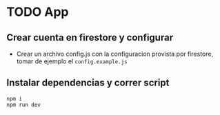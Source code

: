 #  TODO App

## Crear cuenta en firestore y configurar
 
  - Crear un archivo config.js con la configuracion provista por firestore, tomar de ejemplo el `config.example.js`

## Instalar dependencias y correr script

  ```
  npm i
  npm run dev
  ```